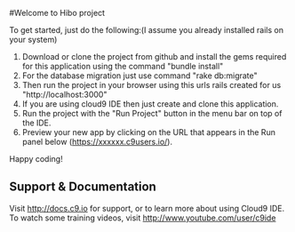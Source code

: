 
#Welcome to Hibo project 

To get started, just do the following:(I assume you already installed rails on your system)

1. Download or clone the project from github and install the gems required for this application using the command "bundle install"
2. For the database migration just use command "rake db:migrate" 
3. Then run the project in your browser using this urls rails created for us "http://localhost:3000"
4. If you are using cloud9 IDE then just create and clone this application.
5. Run the project with the "Run Project" button in the menu bar on top of the IDE.
6. Preview your new app by clicking on the URL that appears in the Run panel below (https://xxxxxx.c9users.io/).

Happy coding!



## Support & Documentation

Visit http://docs.c9.io for support, or to learn more about using Cloud9 IDE. 
To watch some training videos, visit http://www.youtube.com/user/c9ide
